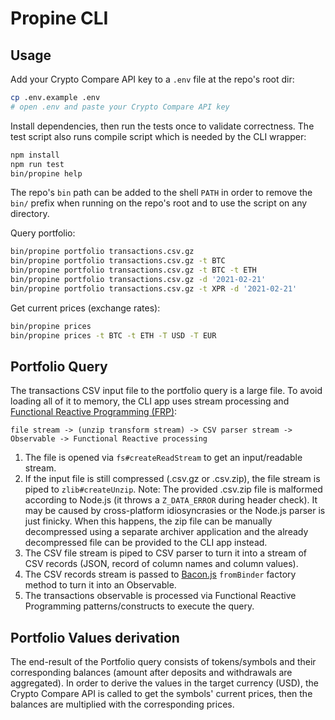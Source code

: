 # Propine CLI

## Usage

Add your Crypto Compare API key to a `.env` file at the repo's root dir:

```sh
cp .env.example .env
# open .env and paste your Crypto Compare API key
```

Install dependencies, then run the tests once to validate correctness. The test script also runs compile script which is needed by the CLI wrapper:

```sh
npm install
npm run test
bin/propine help
```

The repo's `bin` path can be added to the shell `PATH` in order to remove the `bin/` prefix when running on the repo's root and to use the script on any directory.

Query portfolio:

```sh
bin/propine portfolio transactions.csv.gz
bin/propine portfolio transactions.csv.gz -t BTC
bin/propine portfolio transactions.csv.gz -t BTC -t ETH
bin/propine portfolio transactions.csv.gz -d '2021-02-21'
bin/propine portfolio transactions.csv.gz -t XPR -d '2021-02-21'
```

Get current prices (exchange rates):

```sh
bin/propine prices
bin/propine prices -t BTC -t ETH -T USD -T EUR
```

## Portfolio Query

The transactions CSV input file to the portfolio query is a large file. To avoid loading all of it to memory, the CLI app uses stream processing and [Functional Reactive Programming (FRP)](https://en.wikipedia.org/wiki/Functional_reactive_programming):

```
file stream -> (unzip transform stream) -> CSV parser stream -> Observable -> Functional Reactive processing
```

1. The file is opened via `fs#createReadStream` to get an input/readable stream.
1. If the input file is still compressed (.csv.gz or .csv.zip), the file stream is piped to `zlib#createUnzip`. Note: The provided .csv.zip file is malformed according to Node.js (it throws a `Z_DATA_ERROR` during header check). It may be caused by cross-platform idiosyncrasies or the Node.js parser is just finicky. When this happens, the zip file can be manually decompressed using a separate archiver application and the already decompressed file can be provided to the CLI app instead.
1. The CSV file stream is piped to CSV parser to turn it into a stream of CSV records (JSON, record of column names and column values).
1. The CSV records stream is passed to [Bacon.js](https://baconjs.github.io/api3/index.html) `fromBinder` factory method to turn it into an Observable.
1. The transactions observable is processed via Functional Reactive Programming patterns/constructs to execute the query.

## Portfolio Values derivation

The end-result of the Portfolio query consists of tokens/symbols and their corresponding balances (amount after deposits and withdrawals are aggregated). In order to derive the values in the target currency (USD), the Crypto Compare API is called to get the symbols' current prices, then the balances are multiplied with the corresponding prices.
